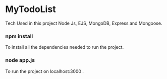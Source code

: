 # MyTodoList
Tech Used in this project Node Js, EJS, MongoDB, Express and Mongoose.
### npm install
To install all the dependencies needed to run the project.
### node app.js
To run the project on localhost:3000 .
